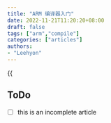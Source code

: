 ```yaml
---
title: "ARM 编译器入门"
date: 2022-11-21T11:20:20+08:00
draft: false
tags: ["arm","compile"]
categories: ["articles"]
authors:
- "Leehyon"
---
```


{{<audio src="audio/life_live.mp3" caption="♪ 超人 - 五月天" >}}

## ToDo
- [ ] this is an incomplete article